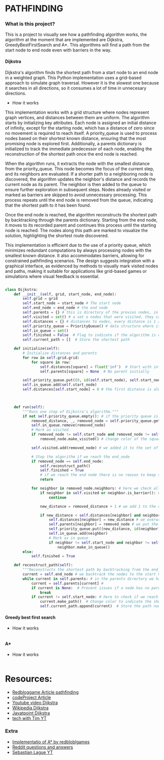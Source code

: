 
# PATHFINDING 

### What is this project?

This is a project to visually see how a pathfinding algorithm works, the algorithm at the moment that are implemented are Dijkstra, GreedyBestFirstSearch and A*. This algorithms will find a path from the start node to end node even with barriers in the way.

#### Dijkstra

Dijkstra's algorithm finds the shortest path from a start node to an end node in a weighted graph. This Python implementation uses a grid-based approach to simulate graph traversal.
However it is the slowest one because it searches in all directions, so it consumes a lot of time in unnecesary directions.

- How it works

This implementation works with a grid structure where nodes represent graph vertices, and distances between them are uniform. The algorithm starts by initializing key attributes. Each node is assigned an initial distance of infinity, except for the starting node, which has a distance of zero since no movement is required to reach itself. A priority_queue is used to process nodes based on their shortest known distance, ensuring that the most promising node is explored first. Additionally, a parents dictionary is initialized to track the immediate predecessor of each node, enabling the reconstruction of the shortest path once the end node is reached.

When the algorithm runs, it extracts the node with the smallest distance from the priority_queue. This node becomes the focus of the current step, and its neighbors are evaluated. If a shorter path to a neighboring node is discovered, the algorithm updates the neighbor's distance and records the current node as its parent. The neighbor is then added to the queue to ensure further exploration in subsequent steps. Nodes already visited or marked as barriers are skipped to avoid unnecessary processing. This process repeats until the end node is removed from the queue, indicating that the shortest path to it has been found.

Once the end node is reached, the algorithm reconstructs the shortest path by backtracking through the parents dictionary. Starting from the end node, it moves to its recorded parent and continues this process until the starting node is reached. The nodes along this path are marked to visualize the solution, highlighting the shortest route discovered.

This implementation is efficient due to the use of a priority queue, which minimizes redundant computations by always processing nodes with the smallest known distance. It also accommodates barriers, allowing for constrained pathfinding scenarios. The design suggests integration with a graphical interface, as evidenced by methods to visually mark visited nodes and paths, making it suitable for applications like grid-based games or simulations where visual feedback is essential.


```python

class Dijkstra:
    def __init__(self, grid, start_node, end_node):
        self.grid = grid
        self.start_node = start_node # The start node
        self.end_node = end_node # the end node
        self.parents = {} # this is directory of the previos nodes, in other words the parents of the nodes visited, with this we will know the shortest path
        self.visited = set() # a set o nodes that were visited, they cannot be repeated
        self.distances = {} # distances to nodes, every distance is 1 and that will be adding up till we find the end node
        self.priority_queue = PriorityQueue() # data structure where it prioristse the node with the smaller distances
        self.in_queue = set()
        self.finished = False  # Flag to indicate if the algorithm is complete
        self.current_path = []  # Store the shortest path

    def initialize(self):
        # Initialize distances and parents
        for row in self.grid.grid:
            for square in row:
                self.distances[square] = float('inf')  # Start with infinity
                self.parents[square] = None  # No parent initially

        self.priority_queue.put((0, id(self.start_node), self.start_node)) # when initialize we put the only node we have the start node
        self.in_queue.add(self.start_node)
        self.distances[self.start_node] = 0 # the first distance is always zero because from start node to start node is 0

    

    def run(self):
        """Runs one step of Dijkstra's algorithm."""
        if not self.priority_queue.empty(): # if the priority queue is not empty run the lagorithm
            removed_distance, _, removed_node = self.priority_queue.get() # this a pop of the queue, we remove the priority node, with some information like distance and the node
            self.in_queue.remove(removed_node)
            # Mark as visited
            if removed_node != self.start_node and removed_node != self.end_node: # this is only to not over paint the important nodes
                removed_node.make_visited() # change color of the square to a red, it means that node was visited

            self.visited.add(removed_node) # we added it to the set of visited nodes

            # Stop the algorithm if we reach the end_node
            if removed_node == self.end_node: 
                self.reconstruct_path()
                self.finished = True
                # if we reach the end node there is no reason to keep searching a short path beacause you would not find it
                return

            for neighbor in removed_node.neighbors: # here we check all the neighbors node of the priority node we are analising
                if neighbor in self.visited or neighbor.is_barrier(): # if the neighbors was already visited or the node is a barrier we skip it
                    continue

                new_distance = removed_distance + 1 # we add 1 to the distance, every time we pass to another node the distance is one

                if new_distance < self.distances[neighbor] and neighbor not in self.in_queue: # here we check if the new calculated distance is lower than distance of the neighbor that could be infinity, or a smaller distance to that node
                    self.distances[neighbor] = new_distance # we overwrite the distance with the shorter distance
                    self.parents[neighbor] = removed_node # we put the parent of the neighbor 
                    self.priority_queue.put((new_distance, id(neighbor), neighbor)) # and we put the neighbor in the priority queue
                    self.in_queue.add(neighbor)
                    # Mark as in queue
                    if neighbor != self.start_node and neighbor != self.end_node:
                        neighbor.make_in_queue()
        else:
            self.finished = True

    def reconstruct_path(self):
        """Reconstructs the shortest path by backtracking from the end_node."""
        current = self.end_node # we backtrack the nodes to the start node to see the path
        while current in self.parents: # in the parents directory we have all the parents but we will use only the one that is the shortest
            current = self.parents[current] # 
            if current is None:  # Prevent issues if a node has no parent
                break
            if current != self.start_node: # here to check if we reach the start node
                current.make_path()  # Change color to indicate the shortest path
                self.current_path.append(current)  # Store the path nodes for reference
```


#### Greedy best first search


- How it works


```python

```




#### A*

- How it works


```python

```



# Resources:

- [Redbloggame Article pathfinding](https://www.redblobgames.com/pathfinding/a-star/introduction.html)
- [codeProject Article](https://www.codeproject.com/Articles/5758/Path-finding-in-C)
- [Youtube video Dijkstra](https://www.youtube.com/watch?v=_B5cx-WD5EA&ab_channel=Glassbyte)
- [Wikipedia Dijkstra](https://es.wikipedia.org/wiki/Algoritmo_de_Dijkstra)
- [Javatpoint Dijkstra](https://www.javatpoint.com/dijkstras-algorithm)
- [tech with Tim YT](https://www.youtube.com/watch?v=JtiK0DOeI4A&ab_channel=TechWithTim)

### Extra

- [Implementatio of A* by redbloblgames](https://www.redblobgames.com/pathfinding/a-star/implementation.html)
- [Reddit questions and answers](https://www.reddit.com/r/roguelikedev/comments/5bsdbo/confused_about_a_pathfinding/?rdt=49160)
- [Sebastian Lague YT](https://www.youtube.com/watch?v=-L-WgKMFuhE&t=1s&ab_channel=SebastianLague)